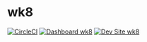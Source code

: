 # wk8

[![CircleCI](https://circleci.com/gh/westkingdom/wk8.svg?style=shield)](https://circleci.com/gh/westkingdom/wk8)
[![Dashboard wk8](https://img.shields.io/badge/dashboard-wk8-yellow.svg)](https://dashboard.pantheon.io/sites/17acf476-1a74-4086-a5a8-9cd80d727137#dev/code)
[![Dev Site wk8](https://img.shields.io/badge/site-wk8-blue.svg)](http://dev-wk8.pantheonsite.io/)